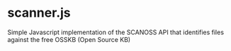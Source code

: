 # scanner.js
Simple Javascript implementation of the SCANOSS API that identifies files against the free OSSKB (Open Source KB)
